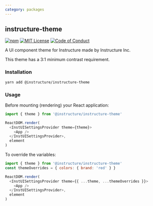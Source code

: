 ```yaml
---
category: packages
---
```


## instructure-theme

[![npm][npm]][npm-url]
[![MIT License][license-badge]][license]
[![Code of Conduct][coc-badge]][coc]

A UI component theme for Instructure made by Instructure Inc.

This theme has a 3:1 minimum contrast requirement.

### Installation

```sh
yarn add @instructure/instructure-theme
```

### Usage

Before mounting (rendering) your React application:

```js
import { theme } from '@instructure/instructure-theme'

ReactDOM.render(
  <InstUISettingsProvider theme={theme}>
    <App />
  </InstUISettingsProvider>,
  element
)
```

To override the variables:

```js
import { theme } from '@instructure/instructure-theme'
const themeOverrides = { colors: { brand: 'red' } }

ReactDOM.render(
  <InstUISettingsProvider theme={{ ...theme, ...themeOverrides }}>
    <App />
  </InstUISettingsProvider>,
  element
)
```

[npm]: https://img.shields.io/npm/v/@instructure/instructure-theme.svg
[npm-url]: https://npmjs.com/package/@instructure/instructure-theme
[license-badge]: https://img.shields.io/npm/l/instructure-ui.svg?style=flat-square
[license]: https://github.com/instructure/instructure-ui/blob/master/LICENSE
[coc-badge]: https://img.shields.io/badge/code%20of-conduct-ff69b4.svg?style=flat-square
[coc]: https://github.com/instructure/instructure-ui/blob/master/CODE_OF_CONDUCT.md
